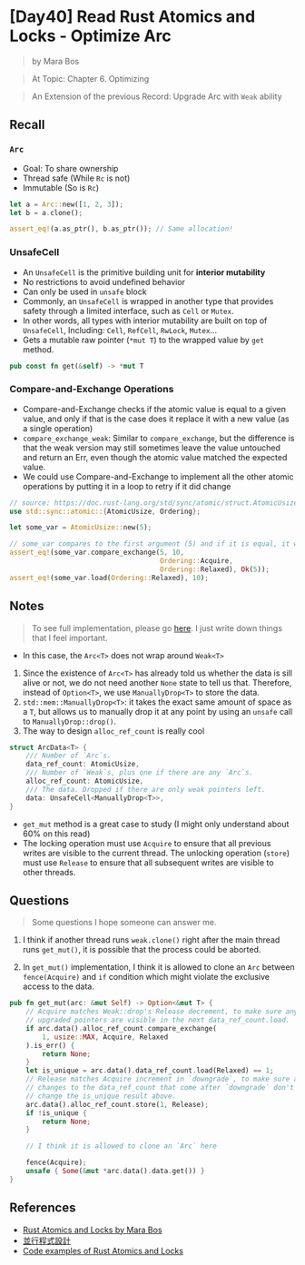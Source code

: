 # [Day40] Read Rust Atomics and Locks - Optimize Arc

> by Mara Bos

> At Topic: Chapter 6. Optimizing

> An Extension of the previous Record: Upgrade Arc with `Weak` ability

## Recall

### `Arc`

- Goal: To share ownership
- Thread safe (While `Rc` is not)
- Immutable (So is `Rc`)

```rust
let a = Arc::new([1, 2, 3]);
let b = a.clone();

assert_eq!(a.as_ptr(), b.as_ptr()); // Same allocation!
```

### UnsafeCell

- An `UnsafeCell` is the primitive building unit for **interior mutability**
- No restrictions to avoid undefined behavior
- Can only be used in `unsafe` block
- Commonly, an `UnsafeCell` is wrapped in another type that provides safety through a limited interface, such as `Cell` or `Mutex`.
- In other words, all types with interior mutability are built on top of `UnsafeCell`, Including: `Cell`, `RefCell`, `RwLock`, `Mutex`...
- Gets a mutable raw pointer (`*mut T`) to the wrapped value by `get` method.

```rust
pub const fn get(&self) -> *mut T
```

### Compare-and-Exchange Operations

- Compare-and-Exchange checks if the atomic value is equal to a given value, and only if that is the case does it replace it with a new value (as a single operation)
- `compare_exchange_weak`: Similar to `compare_exchange`, but the difference is that the weak version may still sometimes leave the value untouched and return an Err, even though the atomic value matched the expected value.
- We could use Compare-and-Exchange to implement all the other atomic operations by putting it in a loop to retry if it did change

```rust
// source: https://doc.rust-lang.org/std/sync/atomic/struct.AtomicUsize.html#examples-11
use std::sync::atomic::{AtomicUsize, Ordering};

let some_var = AtomicUsize::new(5);

// some_var compares to the first argument (5) and if it is equal, it will be replaced by the second argument (10)
assert_eq!(some_var.compare_exchange(5, 10,
                                     Ordering::Acquire,
                                     Ordering::Relaxed), Ok(5));
assert_eq!(some_var.load(Ordering::Relaxed), 10);
```

## Notes

> To see full implementation, please go [here](https://github.com/m-ou-se/rust-atomics-and-locks/blob/main/src/ch6_arc/s3_optimized.rs). I just write down things that I feel important.

- In this case, the `Arc<T>` does not wrap around `Weak<T>`

1. Since the existence of `Arc<T>` has already told us whether the data is sill alive or not, we do not need another `None` state to tell us that. Therefore, instead of `Option<T>`, we use `ManuallyDrop<T>` to store the data.
2. `std::mem::ManuallyDrop<T>`: it takes the exact same amount of space as a `T`, but allows us to manually drop it at any point by using an `unsafe` call to `ManuallyDrop::drop()`.
3. The way to design `alloc_ref_count` is really cool

```rust
struct ArcData<T> {
    /// Number of `Arc`s.
    data_ref_count: AtomicUsize,
    /// Number of `Weak`s, plus one if there are any `Arc`s.
    alloc_ref_count: AtomicUsize,
    /// The data. Dropped if there are only weak pointers left.
    data: UnsafeCell<ManuallyDrop<T>>,
}
```

- `get_mut` method is a great case to study (I might only understand about 60% on this read)
- The locking operation must use `Acquire` to ensure that all previous writes are visible to the current thread. The unlocking operation (`store`) must use `Release` to ensure that all subsequent writes are visible to other threads.


## Questions

> Some questions I hope someone can answer me.

1. I think if another thread runs `weak.clone()` right after the main thread runs `get_mut()`, it is possible that the process could be aborted.

2. In `get_mut()` implementation, I think it is allowed to clone an `Arc` between `fence(Acquire)` and `if` condition which might violate the exclusive access to the data.

```rust
pub fn get_mut(arc: &mut Self) -> Option<&mut T> {
    // Acquire matches Weak::drop's Release decrement, to make sure any
    // upgraded pointers are visible in the next data_ref_count.load.
    if arc.data().alloc_ref_count.compare_exchange(
        1, usize::MAX, Acquire, Relaxed
    ).is_err() {
        return None;
    }
    let is_unique = arc.data().data_ref_count.load(Relaxed) == 1;
    // Release matches Acquire increment in `downgrade`, to make sure any
    // changes to the data_ref_count that come after `downgrade` don't
    // change the is_unique result above.
    arc.data().alloc_ref_count.store(1, Release);
    if !is_unique {
        return None;
    }

    // I think it is allowed to clone an `Arc` here

    fence(Acquire);
    unsafe { Some(&mut *arc.data().data.get()) }
}
```

## References

- [Rust Atomics and Locks by Mara Bos](https://marabos.nl/atomics/)
- [並行程式設計](https://hackmd.io/@sysprog/concurrency/https%3A%2F%2Fhackmd.io%2F%40sysprog%2FS1AMIFt0D)
- [Code examples of Rust Atomics and Locks](https://github.com/m-ou-se/rust-atomics-and-locks)
